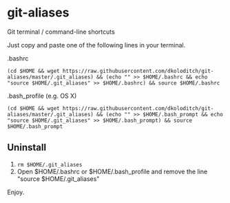 # git-aliases
Git terminal / command-line shortcuts

Just copy and paste one of the following lines in your terminal.

.bashrc
```
(cd $HOME && wget https://raw.githubusercontent.com/dkoloditch/git-aliases/master/.git_aliases) && (echo "" >> $HOME/.bashrc && echo "source $HOME/.git_aliases" >> $HOME/.bashrc) && source $HOME/.bashrc
```

.bash_profile (e.g. OS X)
```
(cd $HOME && wget https://raw.githubusercontent.com/dkoloditch/git-aliases/master/.git_aliases) && (echo "" >> $HOME/.bash_prompt && echo "source $HOME/.git_aliases" >> $HOME/.bash_prompt) && source $HOME/.bash_prompt
```

## Uninstall
1. ```rm $HOME/.git_aliases```
2. Open $HOME/.bashrc or $HOME/.bash_profile and remove the line "source $HOME/.git_aliases"

Enjoy.
